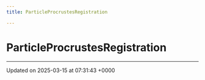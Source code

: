 ```yaml
---
title: ParticleProcrustesRegistration

---
```


# ParticleProcrustesRegistration





-------------------------------

Updated on 2025-03-15 at 07:31:43 +0000